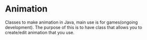 # Animation
Classes to make animation in Java, main use is for games(ongoing development). 
The purpose of this is to have class that allows you to create/edit animation that you use.
